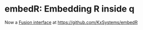 embedR: Embedding R inside q
============================



Now a [Fusion interface](https://code.kx.com/q/interfaces/#fusion-interfaces)
at https://github.com/KxSystems/embedR

